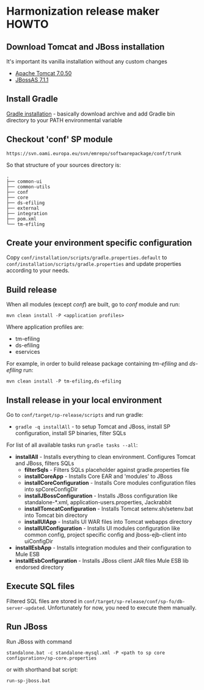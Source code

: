 # Harmonization release maker HOWTO
## Download Tomcat and JBoss installation 

It's important its vanilla installation without any custom changes

* [Apache Tomcat 7.0.50](http://ftp.cixug.es/apache/tomcat/tomcat-7/v7.0.50/bin/apache-tomcat-7.0.50.zip)
* [JBossAS 7.1.1](http://download.jboss.org/jbossas/7.1/jboss-as-7.1.1.Final/jboss-as-7.1.1.Final.zip)

## Install Gradle

[Gradle installation](http://www.gradle.org/installation) - basically download archive and add Gradle bin directory to your PATH environmental variable

## Checkout 'conf' SP module

    https://svn.oami.europa.eu/svn/emrepo/softwarepackage/conf/trunk
    
So that structure of your sources directory is:

    .
	├── common-ui
	├── common-utils
	├── conf
	├── core
	├── ds-efiling
	├── external
	├── integration
	├── pom.xml
	└── tm-efiling
	
## Create your environment specific configuration

Copy `conf/installation/scripts/gradle.properties.default` to `conf/installation/scripts/gradle.properties` and update properties according to your needs.
	
## Build release

When all modules (except _conf_) are built, go to _conf_ module and run:

    mvn clean install -P <application profiles>
    
Where application profiles are:

* tm-efiling
* ds-efiling
* eservices

For example, in order to build release package containing *tm-efiling* and *ds-efiling* run:

    mvn clean install -P tm-efiling,ds-efiling

## Install release in your local environment

Go to `conf/target/sp-release/scripts` and run gradle:

* `gradle -q installAll` - to setup Tomcat and JBoss, install SP configuration, install SP binaries, filter SQLs

For list of all available tasks run `gradle tasks --all`:

* **installAll** - Installs everything to clean environment. Configures Tomcat and JBoss, filters SQLs
    * **filterSqls** - Filters SQLs placeholder against gradle.properties file
    * **installCoreApp** - Installs Core EAR and 'modules' to JBoss
    * **installCoreConfiguration** - Installs Core modules configuration files into spCoreConfigDir
    * **installJBossConfiguration** - Installs JBoss configuration like standalone-*.xml, application-users.properties, Jackrabbit
    * **installTomcatConfiguration** - Installs Tomcat setenv.sh/setenv.bat into Tomcat bin directory
    * **installUIApp** - Installs UI WAR files into Tomcat webapps directory
    * **installUIConfiguration** - Installs UI modules configuration like common config, project specific config and jboss-ejb-client into uiConfigDir
* **installEsbApp** - Installs integration modules and their configuration to Mule ESB
* **installEsbConfiguration** - Installs JBoss client JAR files Mule ESB lib endorsed directory


## Execute SQL files

Filtered SQL files are stored in `conf/target/sp-release/conf/sp-fo/db-server-updated`. Unfortunately for now, you need to execute them manually.

## Run JBoss

Run JBoss with command 
    
    standalone.bat -c standalone-mysql.xml -P <path to sp core configuration>/sp-core.properties
    
or with shorthand bat script:

    run-sp-jboss.bat








